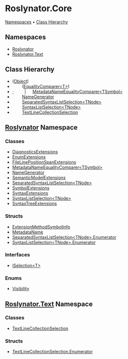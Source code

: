 # Roslynator\.Core

[Namespaces](#namespaces) &#x2022; [Class Hierarchy](#class-hierarchy)

## Namespaces

* [Roslynator](../../docs/api/Roslynator/README.md)
* [Roslynator.Text](../../docs/api/Roslynator/Text/README.md)

## Class Hierarchy

* \([Object](https://docs.microsoft.com/en-us/dotnet/api/system.object)\)<a id="System_Object"></a>
* &emsp;&emsp; \([EqualityComparer\<T>](https://docs.microsoft.com/en-us/dotnet/api/system.collections.generic.equalitycomparer-1)\)<a id="System_Collections_Generic_EqualityComparer_1"></a>
*  [&middot;](#Roslynator_MetadataNameEqualityComparer_1 "MetadataNameEqualityComparer<TSymbol>") &emsp;&emsp; \| &emsp; [MetadataNameEqualityComparer\<TSymbol>](../../docs/api/Roslynator/MetadataNameEqualityComparer-1/README.md)<a id="Roslynator_MetadataNameEqualityComparer_1"></a>
* &emsp;&emsp; [NameGenerator](../../docs/api/Roslynator/NameGenerator/README.md)<a id="Roslynator_NameGenerator"></a>
* &emsp;&emsp; [SeparatedSyntaxListSelection\<TNode>](../../docs/api/Roslynator/SeparatedSyntaxListSelection-1/README.md)<a id="Roslynator_SeparatedSyntaxListSelection_1"></a>
* &emsp;&emsp; [SyntaxListSelection\<TNode>](../../docs/api/Roslynator/SyntaxListSelection-1/README.md)<a id="Roslynator_SyntaxListSelection_1"></a>
* &emsp;&emsp; [TextLineCollectionSelection](../../docs/api/Roslynator/Text/TextLineCollectionSelection/README.md)<a id="Roslynator_Text_TextLineCollectionSelection"></a>

## [Roslynator](../../docs/api/Roslynator/README.md) Namespace

### Classes

* [DiagnosticsExtensions](../../docs/api/Roslynator/DiagnosticsExtensions/README.md)
* [EnumExtensions](../../docs/api/Roslynator/EnumExtensions/README.md)
* [FileLinePositionSpanExtensions](../../docs/api/Roslynator/FileLinePositionSpanExtensions/README.md)
* [MetadataNameEqualityComparer\<TSymbol>](../../docs/api/Roslynator/MetadataNameEqualityComparer-1/README.md)
* [NameGenerator](../../docs/api/Roslynator/NameGenerator/README.md)
* [SemanticModelExtensions](../../docs/api/Roslynator/SemanticModelExtensions/README.md)
* [SeparatedSyntaxListSelection\<TNode>](../../docs/api/Roslynator/SeparatedSyntaxListSelection-1/README.md)
* [SymbolExtensions](../../docs/api/Roslynator/SymbolExtensions/README.md)
* [SyntaxExtensions](../../docs/api/Roslynator/SyntaxExtensions/README.md)
* [SyntaxListSelection\<TNode>](../../docs/api/Roslynator/SyntaxListSelection-1/README.md)
* [SyntaxTreeExtensions](../../docs/api/Roslynator/SyntaxTreeExtensions/README.md)

### Structs

* [ExtensionMethodSymbolInfo](../../docs/api/Roslynator/ExtensionMethodSymbolInfo/README.md)
* [MetadataName](../../docs/api/Roslynator/MetadataName/README.md)
* [SeparatedSyntaxListSelection\<TNode>.Enumerator](../../docs/api/Roslynator/SeparatedSyntaxListSelection-1/Enumerator/README.md)
* [SyntaxListSelection\<TNode>.Enumerator](../../docs/api/Roslynator/SyntaxListSelection-1/Enumerator/README.md)

### Interfaces

* [ISelection\<T>](../../docs/api/Roslynator/ISelection-1/README.md)

### Enums

* [Visibility](../../docs/api/Roslynator/Visibility/README.md)

## [Roslynator.Text](../../docs/api/Roslynator/Text/README.md) Namespace

### Classes

* [TextLineCollectionSelection](../../docs/api/Roslynator/Text/TextLineCollectionSelection/README.md)

### Structs

* [TextLineCollectionSelection.Enumerator](../../docs/api/Roslynator/Text/TextLineCollectionSelection/Enumerator/README.md)
